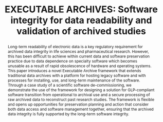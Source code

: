 ---
abstract: 'Long-term readability of electronic data is a key regulatory requirement
  for archived data integrity in life sciences and pharmaceutical research. However,
  this has been difficult to achieve within current data and software preservation
  practice due to data dependence on specialty software which becomes unusable as
  a result of rapid obsolescence of hardware and operating systems.  This paper introduces
  a novel Executable Archive framework that extends traditional data archives with
  a platform for hosting legacy software and with processes for installing, use, and
  long-term maintenance of the software. Through a case study of a scientific software
  de-commissioning, we demonstrate the use of the framework for designing a solution
  for GLP-compliant software transition from operational to archival use and a secure
  processing of raw archived data to reconstruct past research studies. The framework
  is flexible and opens up opportunities for preservation planning and action that
  consider both data access and software management together, ensuring that the archived
  data integrity is fully supported by the long-term software integrity.

  '
creators:
- Milic-Frayling, Natasa
- Cubric, Marija
date: null
document_url: https://services.phaidra.univie.ac.at/api/object/o:1424943/download
grand_parent: iPRES
institutions:
- Intact Digital Ltd
- University of Hertfordshire
keywords:
- data integrity
- software integrity
- study reconstruction
- significant properties
- executable archive
landing_page_url: https://phaidra.univie.ac.at/o:1424943
language: eng
layout: publication
license: CC BY 4.0 International
notes_url: null
parent: iPRES 2021
presentation_url: null
publication_type: paper
size: 1261982
source_name: iPRES
title: 'EXECUTABLE ARCHIVES: Software integrity for data readability and validation
  of archived studies'
year: 2021
---
